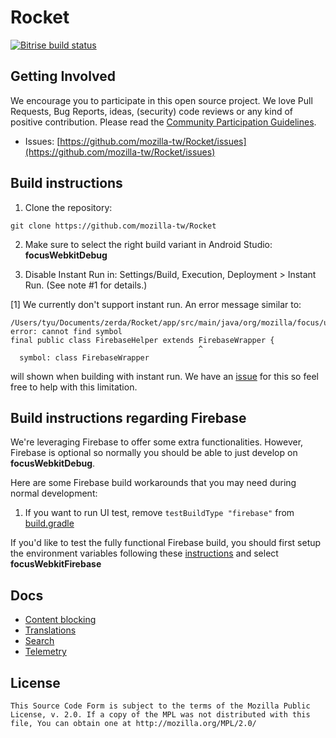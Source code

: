 # Rocket
[![Bitrise build status](https://app.bitrise.io/app/2bee753c3b6709ca.svg?token=wKSNHE4YO8gQHd2W_I0tNg&branch=master)](https://www.bitrise.io/app/2bee753c3b6709ca)

Getting Involved
----------------

We encourage you to participate in this open source project. We love Pull Requests, Bug Reports, ideas, (security) code reviews or any kind of positive contribution. Please read the [Community Participation Guidelines](https://www.mozilla.org/en-US/about/governance/policies/participation/).

* Issues: [https://github.com/mozilla-tw/Rocket/issues](https://github.com/mozilla-tw/Rocket/issues)

Build instructions
------------------

1. Clone the repository:

  ```shell
  git clone https://github.com/mozilla-tw/Rocket
  ```

2. Make sure to select the right build variant in Android Studio: **focusWebkitDebug**

3. Disable Instant Run in: Settings/Build, Execution, Deployment > Instant Run. (See note #1 for details.)

[1] We currently don't support instant run. An error message similar to:
```
/Users/tyu/Documents/zerda/Rocket/app/src/main/java/org/mozilla/focus/utils/FirebaseHelper.java:29: error: cannot find symbol
final public class FirebaseHelper extends FirebaseWrapper {
                                          ^
  symbol: class FirebaseWrapper
```
will shown when building with instant run. We have an [issue](https://github.com/mozilla-tw/Rocket/issues/2143) for this so feel free to help with this limitation.

Build instructions regarding Firebase
------------------

We're leveraging Firebase to offer some extra functionalities. However, Firebase is optional so normally you should be able to just develop on **focusWebkitDebug**.

Here are some Firebase build workarounds that you may need during normal development:

1. If you want to run UI test, remove `testBuildType "firebase"` from [build.gradle](https://github.com/mozilla-tw/Rocket/blob/4fedf245c4382122283ca8ec701a5ff18c9bf779/app/build.gradle#L122)

If you'd like to test the fully functional Firebase build, you should first setup the environment variables following these [instructions](https://github.com/mozilla-tw/Rocket/blob/4fedf245c4382122283ca8ec701a5ff18c9bf779/app/build.gradle#L346) and select **focusWebkitFirebase**

Docs
----

* [Content blocking](docs/contentblocking.md)
* [Translations](docs/translations.md)
* [Search](docs/search.md)
* [Telemetry](docs/telemetry.md)

License
-------

    This Source Code Form is subject to the terms of the Mozilla Public
    License, v. 2.0. If a copy of the MPL was not distributed with this
    file, You can obtain one at http://mozilla.org/MPL/2.0/
